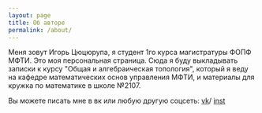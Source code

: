 ```yaml
---
layout: page
title: Об авторе
permalink: /about/
---
```


Меня зовут Игорь Цюцюрупа, я студент 1го курса магистратуры ФОПФ МФТИ. Это моя персональная страница. Сюда я буду выкладывать записки к курсу "Общая и алгебраическая топология", который я веду на кафедре математических основ управления МФТИ, и материалы для кружка по математике в школе №2107.

Вы можете писать мне в вк или любую другую соцсеть:
[vk][vk]/
[inst][inst]

[vk]: https://www.vk.com/igortsts
[inst]: https://www.instagram.com/igortsts
